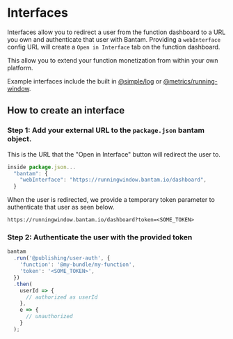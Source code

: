 # Interfaces

Interfaces allow you to redirect a user from the function dashboard to a URL you own and authenticate that user with Bantam. Providing a `webInterface` config URL will create a `Open in Interface` tab on the function dashboard.

This allow you to extend your function monetization from within your own platform.

Example interfaces include the built in [@simple/log](https://bantam.io/functions/@simple/log) or [@metrics/running-window](https://bantam.io/functions/@metrics/running-window).

## How to create an interface

### Step 1: Add your external URL to the `package.json` bantam object.

This is the URL that the "Open in Interface" button will redirect the user to.

```js
inside package.json...
  "bantam": {
    "webInterface": "https://runningwindow.bantam.io/dashboard",
  }
```

When the user is redirected, we provide a temporary token parameter to authenticate that user as seen below.

`https://runningwindow.bantam.io/dashboard?token=<SOME_TOKEN>`

### Step 2: Authenticate the user with the provided token

```js
bantam
  .run('@publishing/user-auth', {
    'function': '@my-bundle/my-function',
    'token': '<SOME_TOKEN>',
  })
  .then(
    userId => {
      // authorized as userId
    },
    e => {
      // unauthorized
    }
  );
```
